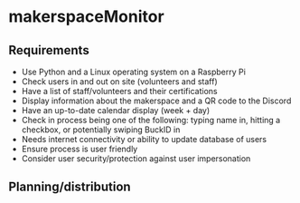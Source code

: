 # makerspaceMonitor
## Requirements
- Use Python and a Linux operating system on a Raspberry Pi
- Check users in and out on site (volunteers and staff)
- Have a list of staff/volunteers and their certifications
- Display information about the makerspace and a QR code to the Discord
- Have an up-to-date calendar display (week + day)
- Check in process being one of the following: typing name in, hitting a checkbox, or potentially swiping BuckID in
- Needs internet connectivity or ability to update database of users
- Ensure process is user friendly
- Consider user security/protection against user impersonation

## Planning/distribution

